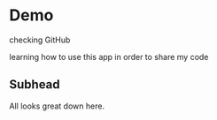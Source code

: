 # Demo
checking GitHub

learning how to use this app in order to share my code

## Subhead

All looks great down here.

